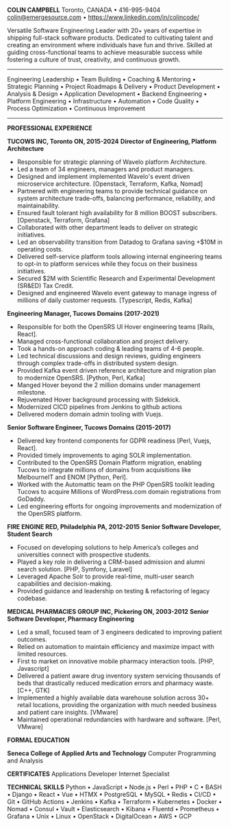 
__COLIN CAMPBELL__
Toronto, CANADA • 416-995-9404
colin@emergesource.com • https://www.linkedin.com/in/colincode/

Versatile Software Engineering Leader with 20+ years of expertise in shipping full-stack software products. Dedicated to cultivating talent and creating an environment where individuals have fun and thrive.  Skilled at guiding cross-functional teams to achieve measurable success while fostering a culture of trust, creativity, and continuous growth.

___

Engineering Leadership • Team Building • Coaching & Mentoring • Strategic Planning • Project Roadmaps & Delivery • Product Development • Analysis & Design • Application Development • Backend Engineering • Platform Engineering • Infrastructure • Automation • Code Quality • Process Optimization • Continuous Improvement

___

__PROFESSIONAL EXPERIENCE__

__TUCOWS INC, Toronto ON, 2015-2024__
__Director of Engineering, Platform Architecture__

* Responsible for strategic planning of Wavelo platform Architecture.
* Led a team of 34 engineers, managers and product managers.
* Designed and implement implemented Wavelo's event driven microservice architecture. [Openstack, Terraform, Kafka, Nomad]
* Partnered with engineering teams to provide technical guidance on system architecture trade-offs, balancing performance, reliability, and maintainability.
* Ensured fault tolerant high availability for 8 million BOOST subscribers. [Openstack, Terraform, Grafana] 
* Collaborated with other department leads to deliver on strategic initiatives.
* Led an observability transition from Datadog to Grafana saving +$10M in operating costs.
* Delivered self-service platform tools allowing internal engineering teams to opt-in 
to platform services while they focus on their business initiatives.
* Secured $2M with Scientific Research and Experimental Development (SR&ED) Tax Credit.
* Designed and engineered Wavelo event gateway to manage ingress of millions of daily customer requests. [Typescript, Redis, Kafka]

__Engineering Manager, Tucows Domains (2017-2021)__

* Responsible for both the OpenSRS UI Hover engineering teams [Rails, React].
* Managed cross-functional collaboration and project delivery.
* Took a hands-on approach coding & leading teams of 4-6 people.
* Led technical discussions and design reviews, guiding engineers through complex trade-offs in distributed system design.
* Provided Kafka event driven reference architecture and migration plan to modernize OpenSRS. [Python, Perl, Kafka]
* Manged Hover beyond the 2 million domains under management milestone. 
* Rejuvenated Hover background processing with Sidekick. 
* Modernized CICD pipelines from Jenkins to github actions 
* Delivered modern domain admin tooling with Vuejs.

__Senior Software Engineer, Tucows Domains (2015-2017)__

* Delivered key frontend components for GDPR readiness [Perl, Vuejs, React]. 
* Provided timely improvements to aging SOLR implementation.
* Contributed to the OpenSRS Domain Platform migration, enabling Tucows to 
integrate millions of domains from acquisitions like MelbourneIT and ENOM [Python, Perl].
* Worked with the Automattic team on the PHP OpenSRS toolkit leading Tucows to acquire Millions of WordPress.com domain registrations from GoDaddy.
* Led engineering efforts for ongoing improvements and modernization of the OpenSRS platform.

__FIRE ENGINE RED, Philadelphia PA,  2012-2015__
__Senior Software Developer, Student Search__ 

* Focused on developing solutions to help America’s colleges and universities connect with prospective students.
* Played a key role in delivering a CRM-based admission and alumni search solution. [PHP, Symfony, Laravel]
* Leveraged Apache Solr to provide real-time, multi-user search capabilities and decision-making.
* Provided guidance and leadership on testing & refactoring of legacy codebase.


__MEDICAL PHARMACIES GROUP INC, Pickering ON, 2003-2012__
__Senior Software Developer, Pharmacy Engineering__

* Led a small, focused team of 3 engineers dedicated to improving patient outcomes.
* Relied on automation to maintain efficiency and maximize impact with limited resources.
* First to market on innovative mobile pharmacy interaction tools. [PHP, Javascript]
* Delivered a patient aware drug inventory system servicing thousands of beds that 
    drastically reduced medication errors and pharmacy waste. [C++, GTK]
* Implemented a highly available data warehouse solution across 30+ retail
    locations,  providing the organization with much needed business and patient
    care insights. [VMware]
* Maintained operational redundancies with hardware and software. [Perl, VMware]


__FORMAL EDUCATION__

__Seneca College of Applied Arts and Technology__
Computer Programming and Analysis

__CERTIFICATES__
Applications Developer
Internet Specialist

__TECHNICAL SKILLS__
Python • JavaScript • Node.js • Perl • PHP • C • BASH • Django • React • Vue • HTMX • PostgreSQL • MySQL • Redis • CI/CD • Git • GitHub Actions • Jenkins • Kafka • Terraform • Kubernetes • Docker • Nomad • Consul • Vault • Elasticsearch • Kibana • Fluentd • Prometheus • Grafana • Unix • Linux • OpenStack • DigitalOcean • AWS • GCP

